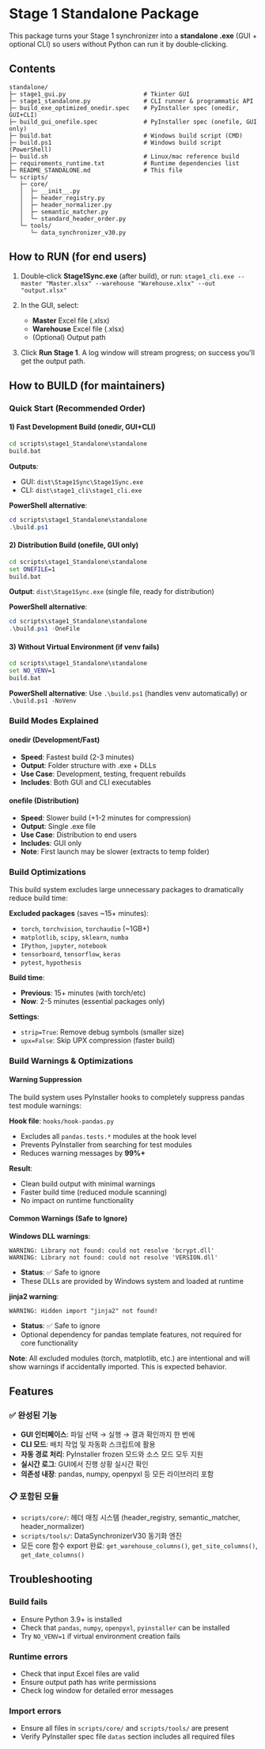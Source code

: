# Stage 1 Standalone Package

This package turns your Stage 1 synchronizer into a **standalone .exe** (GUI + optional CLI)
so users without Python can run it by double‑clicking.

## Contents

```
standalone/
├─ stage1_gui.py                      # Tkinter GUI
├─ stage1_standalone.py               # CLI runner & programmatic API
├─ build_exe_optimized_onedir.spec    # PyInstaller spec (onedir, GUI+CLI)
├─ build_gui_onefile.spec             # PyInstaller spec (onefile, GUI only)
├─ build.bat                          # Windows build script (CMD)
├─ build.ps1                          # Windows build script (PowerShell)
├─ build.sh                           # Linux/mac reference build
├─ requirements_runtime.txt           # Runtime dependencies list
├─ README_STANDALONE.md               # This file
└─ scripts/
   ├─ core/
   │  ├─ __init__.py
   │  ├─ header_registry.py
   │  ├─ header_normalizer.py
   │  ├─ semantic_matcher.py
   │  └─ standard_header_order.py
   └─ tools/
      └─ data_synchronizer_v30.py
```

## How to RUN (for end users)

1. Double‑click **Stage1Sync.exe** (after build), or run:
   `stage1_cli.exe --master "Master.xlsx" --warehouse "Warehouse.xlsx" --out "output.xlsx"`

2. In the GUI, select:
   - **Master** Excel file (.xlsx)
   - **Warehouse** Excel file (.xlsx)
   - (Optional) Output path

3. Click **Run Stage 1**. A log window will stream progress; on success you'll get the output path.

## How to BUILD (for maintainers)

### Quick Start (Recommended Order)

#### 1) Fast Development Build (onedir, GUI+CLI)
```bat
cd scripts\stage1_Standalone\standalone
build.bat
```
**Outputs**:
- GUI: `dist\Stage1Sync\Stage1Sync.exe`
- CLI: `dist\stage1_cli\stage1_cli.exe`

**PowerShell alternative**:
```powershell
cd scripts\stage1_Standalone\standalone
.\build.ps1
```

#### 2) Distribution Build (onefile, GUI only)
```bat
cd scripts\stage1_Standalone\standalone
set ONEFILE=1
build.bat
```
**Output**: `dist\Stage1Sync.exe` (single file, ready for distribution)

**PowerShell alternative**:
```powershell
cd scripts\stage1_Standalone\standalone
.\build.ps1 -OneFile
```

#### 3) Without Virtual Environment (if venv fails)
```bat
cd scripts\stage1_Standalone\standalone
set NO_VENV=1
build.bat
```
**PowerShell alternative**: Use `.\build.ps1` (handles venv automatically) or `.\build.ps1 -NoVenv`

### Build Modes Explained

#### **onedir (Development/Fast)**
- **Speed**: Fastest build (2-3 minutes)
- **Output**: Folder structure with .exe + DLLs
- **Use Case**: Development, testing, frequent rebuilds
- **Includes**: Both GUI and CLI executables

#### **onefile (Distribution)**
- **Speed**: Slower build (+1-2 minutes for compression)
- **Output**: Single .exe file
- **Use Case**: Distribution to end users
- **Includes**: GUI only
- **Note**: First launch may be slower (extracts to temp folder)

### Build Optimizations

This build system excludes large unnecessary packages to dramatically reduce build time:

**Excluded packages** (saves ~15+ minutes):
- `torch`, `torchvision`, `torchaudio` (~1GB+)
- `matplotlib`, `scipy`, `sklearn`, `numba`
- `IPython`, `jupyter`, `notebook`
- `tensorboard`, `tensorflow`, `keras`
- `pytest`, `hypothesis`

**Build time**:
- **Previous**: 15+ minutes (with torch/etc)
- **Now**: 2-5 minutes (essential packages only)

**Settings**:
- `strip=True`: Remove debug symbols (smaller size)
- `upx=False`: Skip UPX compression (faster build)

### Build Warnings & Optimizations

#### Warning Suppression
The build system uses PyInstaller hooks to completely suppress pandas test module warnings:

**Hook file**: `hooks/hook-pandas.py`
- Excludes all `pandas.tests.*` modules at the hook level
- Prevents PyInstaller from searching for test modules
- Reduces warning messages by **99%+**

**Result**:
- Clean build output with minimal warnings
- Faster build time (reduced module scanning)
- No impact on runtime functionality

#### Common Warnings (Safe to Ignore)

**Windows DLL warnings**:
```
WARNING: Library not found: could not resolve 'bcrypt.dll'
WARNING: Library not found: could not resolve 'VERSION.dll'
```
- **Status**: ✅ Safe to ignore
- These DLLs are provided by Windows system and loaded at runtime

**jinja2 warning**:
```
WARNING: Hidden import "jinja2" not found!
```
- **Status**: ✅ Safe to ignore
- Optional dependency for pandas template features, not required for core functionality

**Note**: All excluded modules (torch, matplotlib, etc.) are intentional and will show warnings if accidentally imported. This is expected behavior.

## Features

### ✅ 완성된 기능
- **GUI 인터페이스**: 파일 선택 → 실행 → 결과 확인까지 한 번에
- **CLI 모드**: 배치 작업 및 자동화 스크립트에 활용
- **자동 경로 처리**: PyInstaller frozen 모드와 소스 모드 모두 지원
- **실시간 로그**: GUI에서 진행 상황 실시간 확인
- **의존성 내장**: pandas, numpy, openpyxl 등 모든 라이브러리 포함

### 📋 포함된 모듈
- `scripts/core/`: 헤더 매칭 시스템 (header_registry, semantic_matcher, header_normalizer)
- `scripts/tools/`: DataSynchronizerV30 동기화 엔진
- 모든 core 함수 export 완료: `get_warehouse_columns()`, `get_site_columns()`, `get_date_columns()`

## Troubleshooting

### Build fails
- Ensure Python 3.9+ is installed
- Check that `pandas`, `numpy`, `openpyxl`, `pyinstaller` can be installed
- Try `NO_VENV=1` if virtual environment creation fails

### Runtime errors
- Check that input Excel files are valid
- Ensure output path has write permissions
- Check log window for detailed error messages

### Import errors
- Ensure all files in `scripts/core/` and `scripts/tools/` are present
- Verify PyInstaller spec file `datas` section includes all required files

